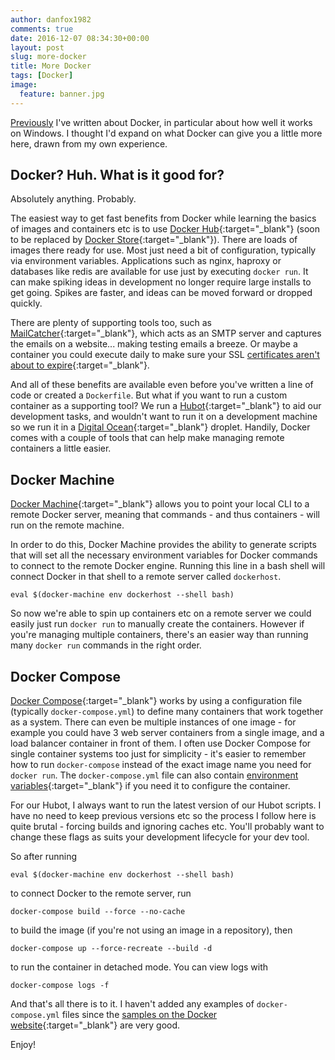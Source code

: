 ```yaml
---
author: danfox1982
comments: true
date: 2016-12-07 08:34:30+00:00
layout: post
slug: more-docker
title: More Docker
tags: [Docker]
image:
  feature: banner.jpg
---
```


[Previously](/2016/09/01/intro-to-docker) I've written about Docker, in particular about how well it works on Windows.  I thought I'd expand on what Docker can give you a little more here, drawn from my own experience.

## Docker? Huh.  What is it good for?

Absolutely anything. Probably.

The easiest way to get fast benefits from Docker while learning the basics of images and containers etc is to use [Docker Hub](http://hub.docker.com/explore){:target="_blank"} (soon to be replaced by [Docker Store](http://store.docker.com){:target="_blank"}).  There are loads of images there ready for use.  Most just need a bit of configuration, typically via environment variables.  Applications such as nginx, haproxy or databases like redis are available for use just by executing `docker run`.  It can make spiking ideas in development no longer require large installs to get going.  Spikes are faster, and ideas can be moved forward or dropped quickly.

There are plenty of supporting tools too, such as [MailCatcher](https://store.docker.com/community/images/yappabe/mailcatcher){:target="_blank"}, which acts as an SMTP server and captures the emails on a website... making testing emails a breeze.  Or maybe a container you could execute daily to make sure your SSL [certificates aren't about to expire](https://store.docker.com/community/images/dariko/docker-ssl-cert-check){:target="_blank"}.

And all of these benefits are available even before you've written a line of code or created a `Dockerfile`.  But what if you want to run a custom container as a supporting tool?  We run a [Hubot](https://hubot.github.com/){:target="_blank"} to aid our development tasks, and wouldn't want to run it on a development machine so we run it in a [Digital Ocean](https://www.digitalocean.com/){:target="_blank"} droplet.  Handily, Docker comes with a couple of tools that can help make managing remote containers a little easier.

## Docker Machine

[Docker Machine](https://docs.docker.com/machine/overview/){:target="_blank"} allows you to point your local CLI to a remote Docker server, meaning that commands - and thus containers - will run on the remote machine.

In order to do this, Docker Machine provides the ability to generate scripts that will set all the necessary environment variables for Docker commands to connect to the remote Docker engine.  Running this line in a bash shell will connect Docker in that shell to a remote server called `dockerhost`.

`eval $(docker-machine env dockerhost --shell bash)`

So now we're able to spin up containers etc on a remote server we could easily just run `docker run` to manually create the containers.  However if you're managing multiple containers, there's an easier way than running many `docker run` commands in the right order.

## Docker Compose

[Docker Compose](https://docs.docker.com/compose/overview/){:target="_blank"} works by using a configuration file (typically `docker-compose.yml`) to define many containers that work together as a system.  There can even be multiple instances of one image - for example you could have 3 web server containers from a single image, and a load balancer container in front of them.  I often use Docker Compose for single container systems too just for simplicity - it's easier to remember how to run `docker-compose` instead of the exact image name you need for `docker run`.  The `docker-compose.yml` file can also contain [environment variables](https://docs.docker.com/compose/environment-variables/){:target="_blank"} if you need it to configure the container.

For our Hubot, I always want to run the latest version of our Hubot scripts.  I have no need to keep previous versions etc so the process I follow here is quite brutal - forcing builds and ignoring caches etc.  You'll probably want to change these flags as suits your development lifecycle for your dev tool.

So after running

```shell
eval $(docker-machine env dockerhost --shell bash)
```
to connect Docker to the remote server, run

```shell
docker-compose build --force --no-cache
```
to build the image (if you're not using an image in a repository), then

```shell
docker-compose up --force-recreate --build -d
```
to run the container in detached mode.  You can view logs with

```shell
docker-compose logs -f
```

And that's all there is to it.  I haven't added any examples of `docker-compose.yml` files since the [samples on the Docker website](https://docs.docker.com/compose/compose-file/){:target="_blank"} are very good.


Enjoy!
